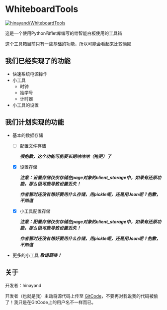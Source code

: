 # WhiteboardTools

[![hinayand/WhiteboardTools](https://gitee.com/hinayand/whiteboard-tools/widgets/widget_card.svg?colors=4183c4,ffffff,ffffff,e3e9ed,666666,9b9b9b)](https://gitee.com/hinayand/whiteboard-tools)

这是一个使用Python和flet库编写的给智能白板使用的工具箱

这个工具箱目前只有一些基础的功能，所以可能会看起来比较简陋

## 我们已经实现了的功能

- 快速系统电源操作
- 小工具
  - 时钟
  - 抽学号
  - 计时器
- 小工具的设置

## 我们计划实现的功能

- 基本的数据存储
  - [ ] 配置文件存储

    ***很抱歉，这个功能可能要长期咕咕咕（拖更）了***

  - [x] 设置存储

    ***注意：设置存储仅仅存储在page对象的client_storage中，如果有还原功能，那么很可能导致设置丢失！***

    ***作者暂时还没有想好要用什么存储，用pickle呢，还是用Json呢？抱歉，不知道***

  - [x] 小工具配置存储
  
    ***注意：配置存储仅仅存储在page对象的client_storage中，如果有还原功能，那么很可能导致设置丢失！***

    ***作者暂时还没有想好要用什么存储，用pickle呢，还是用Json呢？抱歉，不知道***

- 更多的小工具
***敬请期待！***

## 关于

开发者：hinayand

开发者（也就是我）主动将源代码上传至 [GitCode](gitcode.net)，不要再对我说我的代码被偷了！我只是在GitCode上的用户名不一样而已。
